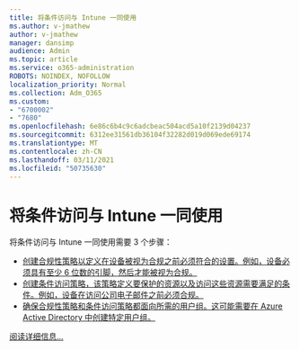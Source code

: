 ```yaml
---
title: 将条件访问与 Intune 一同使用
ms.author: v-jmathew
author: v-jmathew
manager: dansimp
audience: Admin
ms.topic: article
ms.service: o365-administration
ROBOTS: NOINDEX, NOFOLLOW
localization_priority: Normal
ms.collection: Adm_O365
ms.custom:
- "6700002"
- "7680"
ms.openlocfilehash: 6e86c6b4c9c6adcbeac504acd5a10f2139d04237
ms.sourcegitcommit: 6312ee31561db36104f32282d019d069ede69174
ms.translationtype: MT
ms.contentlocale: zh-CN
ms.lasthandoff: 03/11/2021
ms.locfileid: "50735630"
---
```

# <a name="using-conditional-access-with-intune"></a>将条件访问与 Intune 一同使用

将条件访问与 Intune 一同使用需要 3 个步骤：

- [创建合规性策略以定义在设备被视为合规之前必须符合的设置。例如，设备必须具有至少 6 位数的引脚，然后才能被视为合规。](https://docs.microsoft.com/mem/intune/protect/create-compliance-policy)
- [创建条件访问策略，该策略定义要保护的资源以及访问这些资源需要满足的条件。例如，设备在访问公司电子邮件之前必须合规。](https://docs.microsoft.com/mem/intune/protect/tutorial-protect-email-on-unmanaged-devices#create-conditional-access-policies)
- [确保合规性策略和条件访问策略都面向所需的用户组。这可能需要在 Azure Active Directory 中创建特定用户组。](https://docs.microsoft.com/troubleshoot/mem/intune/troubleshoot-conditional-access)

[阅读详细信息...](https://docs.microsoft.com/mem/intune/protect/device-compliance-get-started)
